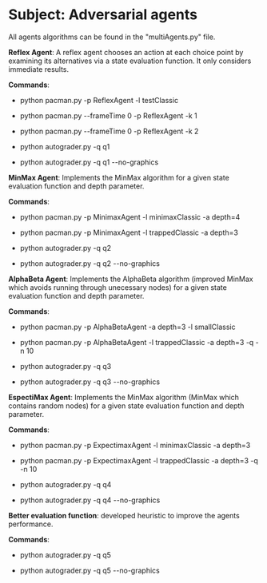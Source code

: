 # **Subject**: Adversarial agents

All agents algorithms can be found in the "multiAgents.py" file.

**Reflex Agent**: A reflex agent chooses an action at each choice point by examining its alternatives via a state evaluation function. 
It only considers immediate results.

**Commands**: 

* python pacman.py -p ReflexAgent -l testClassic

* python pacman.py --frameTime 0 -p ReflexAgent -k 1

* python pacman.py --frameTime 0 -p ReflexAgent -k 2

* python autograder.py -q q1

* python autograder.py -q q1 --no-graphics

**MinMax Agent**: Implements the MinMax algorithm for a given state evaluation function and depth parameter.

**Commands**: 

* python pacman.py -p MinimaxAgent -l minimaxClassic -a depth=4

* python pacman.py -p MinimaxAgent -l trappedClassic -a depth=3

* python autograder.py -q q2

* python autograder.py -q q2 --no-graphics

**AlphaBeta Agent**: Implements the AlphaBeta algorithm (improved MinMax which avoids running through unecessary nodes) for a given state evaluation function and depth parameter.

**Commands**: 

* python pacman.py -p AlphaBetaAgent -a depth=3 -l smallClassic

* python pacman.py -p AlphaBetaAgent -l trappedClassic -a depth=3 -q -n 10

* python autograder.py -q q3

* python autograder.py -q q3 --no-graphics

**EspectiMax Agent**: Implements the MinMax algorithm (MinMax which contains random nodes) for a given state evaluation function and 
depth parameter.

**Commands**: 

* python pacman.py -p ExpectimaxAgent -l minimaxClassic -a depth=3

* python pacman.py -p ExpectimaxAgent -l trappedClassic -a depth=3 -q -n 10

* python autograder.py -q q4

* python autograder.py -q q4 --no-graphics

**Better evaluation function**: developed heuristic to improve the agents performance.

**Commands**: 

* python autograder.py -q q5

* python autograder.py -q q5 --no-graphics
